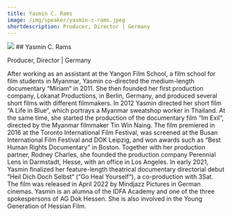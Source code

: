 ```yaml
---
title: Yasmin C. Rams
image: /img/speaker/yasmin-c-rams.jpeg
shortdescription: Producer, Director | Germany
---
```

<img src="/img/speaker/yasmin-c-rams.jpeg">
## Yasmin C. Rams

Producer, Director | Germany

After working as an assistant at the Yangon Film School, a film school for film students in Myanmar, Yasmin co-directed the medium-length documentary “Miriam“ in 2011. She then founded her first production company, Lokanat Productions, in Berlin, Germany, and produced several short films with different filmmakers. In 2012 Yasmin directed her short film “A Life in Blue“, which portrays a Myanmar sweatshop worker in Thailand. At the same time, she started the production of the documentary film “Im Exil“, directed by the Myanmar filmmaker Tin Win Naing. The film premiered in 2016 at the Toronto International Film Festival, was screened at the Busan International Film Festival and DOK Leipzig, and won awards such as “Best Human Rights Documentary“ in Boston. Together with her production partner, Rodney Charles, she founded the production company Perennial Lens in Darmstadt, Hesse, with an office in Los Angeles. In early 2021, Yasmin finalized her feature-length theatrical documentary directorial debut “Heil Dich Doch Selbst“ (“Go Heal Yourself“), a co-production with 3Sat. The film was released in April 2022 by Mindjazz Pictures in German cinemas. Yasmin is an alumna of the IDFA Academy and one of the three spokespersons of AG Dok Hessen. She is also involved in the Young Generation of Hessian Film.
